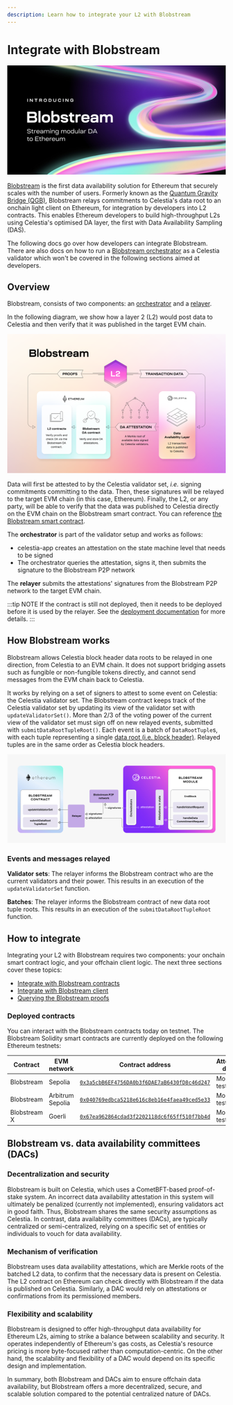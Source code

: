 ```yaml
---
description: Learn how to integrate your L2 with Blobstream
---
```


# Integrate with Blobstream

![Blobstream logo](https://github.com/celestiaorg/docs/raw/main/public/img/blobstream/blobstream_logo.png)

[Blobstream](https://blog.celestia.org/introducing-blobstream/)
is the first data availability solution for Ethereum that securely
scales with the number of users. Formerly known as the [Quantum Gravity Bridge (QGB)](https://blog.celestia.org/celestiums/),
Blobstream relays commitments to Celestia's data root to an onchain light client
on Ethereum, for integration by developers into L2 contracts. This enables Ethereum
developers to build high-throughput L2s using Celestia's optimised DA layer,
the first with Data Availability Sampling (DAS).

The following docs go over how developers can integrate Blobstream.
There are also docs on how to run a [Blobstream orchestrator](../nodes/blobstream-binary.md)
as a Celestia validator which won't be covered in the following sections
aimed at developers.

## Overview

Blobstream,
consists of two components: an [orchestrator](../nodes/blobstream-orchestrator.md)
and a [relayer](../nodes/blobstream-relayer.md).

In the following diagram, we show how a layer 2 (L2) would post data to
Celestia and then verify that it was published in the target EVM chain.

![Blobstream-Architecture](https://github.com/celestiaorg/docs/raw/main/public/img/blobstream/Blobstream.png)

Data will first be attested to by the Celestia validator set, _i.e._
signing commitments committing to the data. Then, these signatures will be
relayed to the target EVM chain (in this case, Ethereum). Finally,
the L2, or any party, will be able to verify that the data was published
to Celestia directly on the EVM chain on the Blobstream smart contract. You can
reference [the Blobstream smart contract](https://github.com/celestiaorg/blobstream-contracts/blob/master/src/Blobstream.sol).

The **orchestrator** is part of the validator setup and works as follows:

- celestia-app creates an attestation on the state machine level that needs to
  be signed
- The orchestrator queries the attestation, signs it, then submits the signature
  to the Blobstream P2P network

The **relayer** submits the attestations' signatures from the Blobstream
P2P network to the target EVM chain.

:::tip NOTE
If the contract is still not deployed, then it needs to be
deployed before it is used by the relayer. See the
[deployment documentation](../nodes/blobstream-deploy.md) for more details.
:::

## How Blobstream works

Blobstream allows Celestia block header data roots to be relayed in one
direction, from Celestia to an EVM chain. It does not support bridging
assets such as fungible or non-fungible tokens directly, and cannot send
messages from the EVM chain back to Celestia.

It works by relying on a set of signers to attest to some event on Celestia:
the Celestia validator set. The Blobstream contract keeps track of the
Celestia validator set by updating its view of the validator set with
`updateValidatorSet()`. More than 2/3 of the voting power of the current
view of the validator set must sign off on new relayed events, submitted with
`submitDataRootTupleRoot()`. Each event is a batch of `DataRootTuple`s, with
each tuple representing a single
[data root (i.e. block header)](https://celestiaorg.github.io/celestia-app/specs/data_structures.html#header).
Relayed tuples are in the same order as Celestia block headers.

![Blobstream attestation flow](https://github.com/celestiaorg/docs/raw/main/public/img/blobstream/Celestia_Blobstream_attestation_flow.jpg)

### Events and messages relayed

**Validator sets**:
The relayer informs the Blobstream contract who are the current
validators and their power.
This results in an execution of the `updateValidatorSet` function.

**Batches**:
The relayer informs the Blobstream contract of new data root tuple roots.
This results in an execution of the `submitDataRootTupleRoot` function.

## How to integrate

Integrating your L2 with Blobstream requires two components: your onchain smart
contract logic, and your offchain client logic. The next three sections cover these
topics:

- [Integrate with Blobstream contracts](./blobstream-contracts.md)
- [Integrate with Blobstream client](./blobstream-offchain.md)
- [Querying the Blobstream proofs](./blobstream-proof-queries.md)

### Deployed contracts

You can interact with the Blobstream contracts today on testnet. The Blobstream Solidity
smart contracts are currently deployed on the following Ethereum testnets:

<!-- markdownlint-disable MD013 -->

| Contract     | EVM network      | Contract address                                                                                                                | Attested data |
| ------------ | ---------------- | ------------------------------------------------------------------------------------------------------------------------------- | ------------- |
| Blobstream   | Sepolia          | [`0x3a5cbB6EF4756DA0b3f6DAE7aB6430fD8c46d247`](https://sepolia.etherscan.io/address/0x3a5cbB6EF4756DA0b3f6DAE7aB6430fD8c46d247) | Mocha testnet |
| Blobstream   | Arbitrum Sepolia | [`0x040769edbca5218e616c8eb16e4faea49ced5e33`](https://sepolia.arbiscan.io/address/0x040769edbca5218e616c8eb16e4faea49ced5e33)  | Mocha testnet |
| Blobstream X | Goerli           | [`0x67ea962864cdad3f2202118dc6f65ff510f7bb4d`](https://goerli.etherscan.io/address/0x67ea962864cdad3f2202118dc6f65ff510f7bb4d)  | Mocha testnet |

<!-- markdownlint-enable MD013 -->

## Blobstream vs. data availability committees (DACs)

### Decentralization and security

Blobstream is built on Celestia, which uses a CometBFT-based proof-of-stake
system. An incorrect data availability attestation in this system will
ultimately be penalized (currently not implemented), ensuring validators
act in good faith. Thus, Blobstream shares the same security assumptions
as Celestia. In contrast, data availability committees (DACs), are typically
centralized or semi-centralized, relying on a specific set of entities or
individuals to vouch for data availability.

### Mechanism of verification

Blobstream uses data availability attestations, which are Merkle roots of
the batched L2 data, to confirm that the necessary data is present on Celestia.
The L2 contract on Ethereum can check directly with Blobstream if the data
is published on Celestia. Similarly, a DAC would rely on
attestations or confirmations from its permissioned members.

### Flexibility and scalability

Blobstream is designed to offer high-throughput data availability for Ethereum L2s,
aiming to strike a balance between scalability and security. It operates
independently of Ethereum's gas costs, as Celestia's resource pricing is more
byte-focused rather than computation-centric. On the other hand, the scalability
and flexibility of a DAC would depend on its specific design and implementation.

In summary, both Blobstream and DACs aim to ensure offchain data availability,
but Blobstream offers a more decentralized, secure, and scalable solution
compared to the potential centralized nature of DACs.

